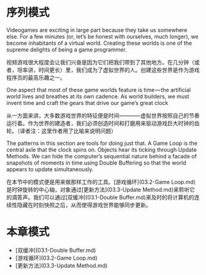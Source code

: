 序列模式
============================

Videogames are exciting in large part because they take us somewhere else. For a few minutes (or, let’s be honest with ourselves, much longer), we become inhabitants of a virtual world. Creating these worlds is one of the supreme delights of being a game programmer.

视频游戏很大程度会让我们兴奋是因为它们把我们带到了其他地方。在几分钟（或者，坦率讲，时间更长）里，我们成为了虚拟世界的人。创建这些世界是作为游戏程序员的最高乐趣之一。

One aspect that most of these game worlds feature is time — the artificial world lives and breathes at its own cadence. As world builders, we must invent time and craft the gears that drive our game’s great clock

从一方面来讲，大多数游戏世界的特征便是时间————虚拟世界按照自己的节奏运行着。作为世界的建造者，我们必须创造时间和打磨用来驱动游戏巨大时钟的齿轮。（译者注：这里作者用了比喻来说明问题）

<!-- @Henry-T: 中文破折号是 ———— -->

<!-- @Henry-T: 作者并不强调invent和craft意义上的差别，可以统一译为“创造”。因此，句式可以简化成： -->
<!-- 作为世界的建造者，我们必须创造时间以及驱动游戏这个巨大时钟的齿轮。 -->

<!-- @Henry-T: 比喻很明显啦，“译者注”这里可以去掉 XD -->


The patterns in this section are tools for doing just that. A Game Loop is the central axle that the clock spins on. Objects hear its ticking through Update Methods. We can hide the computer’s sequential nature behind a facade of snapshots of moments in time using Double Buffering so that the world appears to update simultaneously.

在本节中的模式便是用来做那样工作的工具。[游戏循环](03.2-Game Loop.md)是时钟旋转的中心轴，对象通过[更新方法](03.3-Update Method.md)来聆听它的滴答声。我们可以通过[双缓冲](03.1-Double Buffer.md)来及时的将计算机的连续性隐藏在时刻快照之后，从而使得游戏世界能够同步更新。

<!-- @Henry-T: that直接翻译成那样，似乎没英文读着顺畅，是否可以补充上下文？ -->
<!-- 本节中的模式便是用来创造它们的工具。 -->

<!-- @Henry.T:  simultaneously 直接理解有点绕，可以把它展开了说。 -->
<!-- 我们可以通过[双缓冲]()把计算机顺序处理的本质隐藏在一个个时间片之后，使得游戏世界中的所有物体看起来是一起更新的。 -->


# 本章模式

-  [双缓冲](03.1-Double Buffer.md)
-  [游戏循环](03.2-Game Loop.md)
-  [更新方法](03.3-Update Method.md)

